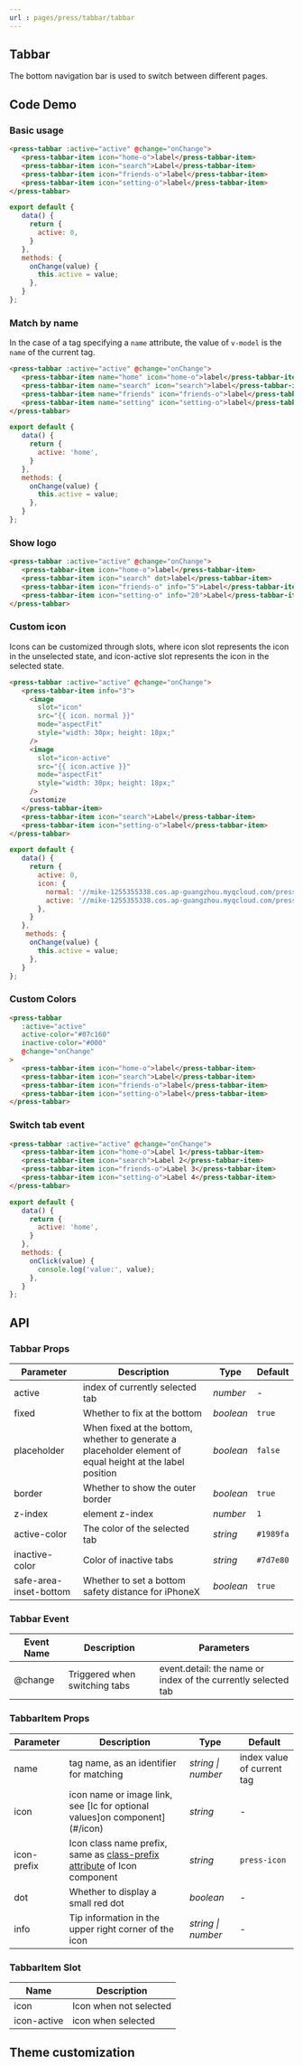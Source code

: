 ```yaml
---
url : pages/press/tabbar/tabbar
---
```


## Tabbar 

The bottom navigation bar is used to switch between different pages.



## Code Demo

### Basic usage

```html
<press-tabbar :active="active" @change="onChange">
   <press-tabbar-item icon="home-o">label</press-tabbar-item>
   <press-tabbar-item icon="search">Label</press-tabbar-item>
   <press-tabbar-item icon="friends-o">label</press-tabbar-item>
   <press-tabbar-item icon="setting-o">label</press-tabbar-item>
</press-tabbar>
```

```javascript
export default {
   data() {
     return {
       active: 0,
     }
   },
   methods: {
     onChange(value) {
       this.active = value;
     },
   }
};
```

### Match by name

In the case of a tag specifying a `name` attribute, the value of `v-model` is the `name` of the current tag.

```html
<press-tabbar :active="active" @change="onChange">
   <press-tabbar-item name="home" icon="home-o">label</press-tabbar-item>
   <press-tabbar-item name="search" icon="search">label</press-tabbar-item>
   <press-tabbar-item name="friends" icon="friends-o">label</press-tabbar-item>
   <press-tabbar-item name="setting" icon="setting-o">label</press-tabbar-item>
</press-tabbar>
```

```javascript
export default {
   data() {
     return {
       active: 'home',
     }
   },
   methods: {
     onChange(value) {
       this.active = value;
     },
   }
};
```

### Show logo

```html
<press-tabbar :active="active" @change="onChange">
   <press-tabbar-item icon="home-o">label</press-tabbar-item>
   <press-tabbar-item icon="search" dot>label</press-tabbar-item>
   <press-tabbar-item icon="friends-o" info="5">Label</press-tabbar-item>
   <press-tabbar-item icon="setting-o" info="20">Label</press-tabbar-item>
</press-tabbar>
```

### Custom icon

Icons can be customized through slots, where icon slot represents the icon in the unselected state, and icon-active slot represents the icon in the selected state.

```html
<press-tabbar :active="active" @change="onChange">
   <press-tabbar-item info="3">
     <image
       slot="icon"
       src="{{ icon. normal }}"
       mode="aspectFit"
       style="width: 30px; height: 18px;"
     />
     <image
       slot="icon-active"
       src="{{ icon.active }}"
       mode="aspectFit"
       style="width: 30px; height: 18px;"
     />
     customize
   </press-tabbar-item>
   <press-tabbar-item icon="search">Label</press-tabbar-item>
   <press-tabbar-item icon="setting-o">label</press-tabbar-item>
</press-tabbar>
```

```javascript
export default {
   data() {
     return {
       active: 0,
       icon: {
         normal: '//mike-1255355338.cos.ap-guangzhou.myqcloud.com/press%2Fimg%2Fuser-inactive.png',
         active: '//mike-1255355338.cos.ap-guangzhou.myqcloud.com/press%2Fimg%2Fuser-active.png',
       },
     }
   },
    methods: {
     onChange(value) {
       this.active = value;
     },
   }
};
```

### Custom Colors

```html
<press-tabbar
   :active="active"
   active-color="#07c160"
   inactive-color="#000"
   @change="onChange"
>
   <press-tabbar-item icon="home-o">label</press-tabbar-item>
   <press-tabbar-item icon="search">Label</press-tabbar-item>
   <press-tabbar-item icon="friends-o">label</press-tabbar-item>
   <press-tabbar-item icon="setting-o">label</press-tabbar-item>
</press-tabbar>
```


### Switch tab event

```html
<press-tabbar :active="active" @change="onChange">
   <press-tabbar-item icon="home-o">Label 1</press-tabbar-item>
   <press-tabbar-item icon="search">Label 2</press-tabbar-item>
   <press-tabbar-item icon="friends-o">Label 3</press-tabbar-item>
   <press-tabbar-item icon="setting-o">Label 4</press-tabbar-item>
</press-tabbar>
```

```javascript
export default {
   data() {
     return {
       active: 'home',
     }
   },
   methods: {
     onClick(value) {
       console.log('value:', value);
     },
   }
};
```


## API

### Tabbar Props

| Parameter              | Description                                                                                               | Type      | Default   |
| ---------------------- | --------------------------------------------------------------------------------------------------------- | --------- | --------- |
| active                 | index of currently selected tab                                                                           | _number_  | -         |
| fixed                  | Whether to fix at the bottom                                                                              | _boolean_ | `true`    |
| placeholder            | When fixed at the bottom, whether to generate a placeholder element of equal height at the label position | _boolean_ | `false`   |
| border                 | Whether to show the outer border                                                                          | _boolean_ | `true`    |
| z-index                | element z-index                                                                                           | _number_  | `1`       |
| active-color           | The color of the selected tab                                                                             | _string_  | `#1989fa` |
| inactive-color         | Color of inactive tabs                                                                                    | _string_  | `#7d7e80` |
| safe-area-inset-bottom | Whether to set a bottom safety distance for iPhoneX                                                       | _boolean_ | `true`    |

### Tabbar Event

| Event Name | Description                   | Parameters                                                    |
| ---------- | ----------------------------- | ------------------------------------------------------------- |
| @change    | Triggered when switching tabs | event.detail: the name or index of the currently selected tab |

### TabbarItem Props

| Parameter   | Description                                                                              | Type               | Default                    |
| ----------- | ---------------------------------------------------------------------------------------- | ------------------ | -------------------------- |
| name        | tag name, as an identifier for matching                                                  | _string \| number_ | index value of current tag |
| icon        | icon name or image link, see [Ic for optional values]on component](#/icon)               | _string_           | -                          |
| icon-prefix | Icon class name prefix, same as [class-prefix attribute](#/icon#props) of Icon component | _string_           | `press-icon`               |
| dot         | Whether to display a small red dot                                                       | _boolean_          | -                          |
| info        | Tip information in the upper right corner of the icon                                    | _string \| number_ | -                          |

### TabbarItem Slot

| Name        | Description            |
| ----------- | ---------------------- |
| icon        | Icon when not selected |
| icon-active | icon when selected     |

## Theme customization

<theme-config />